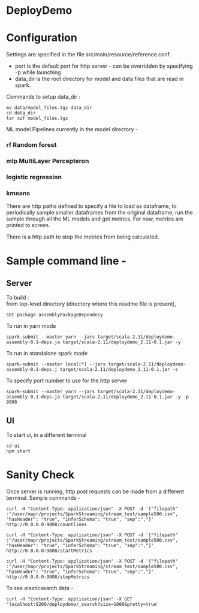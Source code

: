 # DeployDemo

# Configuration

Settings are specified in the file src/main/resource/reference.conf.

- port is the default port for http server - can be overridden by specifying -p <PORT> while launching
- data_dir is the root directory for model and data files that are read in spark.

Commands to setup data_dir :

```
mv data/model_files.tgz data_dir
cd data_dir
tar xzf model_files.tgz
```

ML model Pipelines currently in the model directory -

### rf Random forest

### mlp MultiLayer Percepteron

### logistic regression

### kmeans

There are http paths defined to specify a file to load as dataframe, to periodically
sample smaller dataframes from the original dataframe, run the sample through all the
ML models and get metrics. For now, metrics are printed to screen.

There is a http path to stop the metrics from being calculated.

# Sample command line -

## Server

To build :  
from top-level directory (directory where this readme file is present),

```
sbt package assemblyPackageDependecy
```

To run in yarn mode

```
spark-submit --master yarn --jars target/scala-2.11/deploydemo-assembly-0.1-deps.ja target/scala-2.11/deploydemo_2.11-0.1.jar -y
```

To run in standalone spark mode

```
spark-submit --master local[*] --jars target/scala-2.11/deploydemo-assembly-0.1-deps.j target/scala-2.11/deploydemo_2.11-0.1.jar -s
```

To specify port number to use for the http server

```
spark-submit --master yarn --jars target/scala-2.11/deploydemo-assembly-0.1-deps.ja target/scala-2.11/deploydemo_2.11-0.1.jar -y -p 9808
```

## UI
To start ui, in a different terminal

```
cd ui
npm start
```

# Sanity Check

Once server is running, http post requests can be made from a different terminal. Sample commands -

```
curl -H "Content-Type: application/json" -X POST -d '{"filepath" :"/user/mapr/projects/SparkStreaming/stream_test/sample500.csv", "hasHeader": "true", "inferSchema": "true", "sep":","}' http://0.0.0.0:9808/countlines

curl -H "Content-Type: application/json" -X POST -d '{"filepath" :"/user/mapr/projects/SparkStreaming/stream_test/sample500.csv", "hasHeader": "true", "inferSchema": "true", "sep":","}' http://0.0.0.0:9808/startMetrics

curl -H "Content-Type: application/json" -X POST -d '{"filepath" :"/user/mapr/projects/SparkStreaming/stream_test/sample500.csv", "hasHeader": "true", "inferSchema": "true", "sep":","}' http://0.0.0.0:9808/stopMetrics
```

To see elasticsearch data -

```
curl -H "Content-Type: application/json" -X GET 'localhost:9200/deploydemo/_search?size=1000&pretty=true'
```
